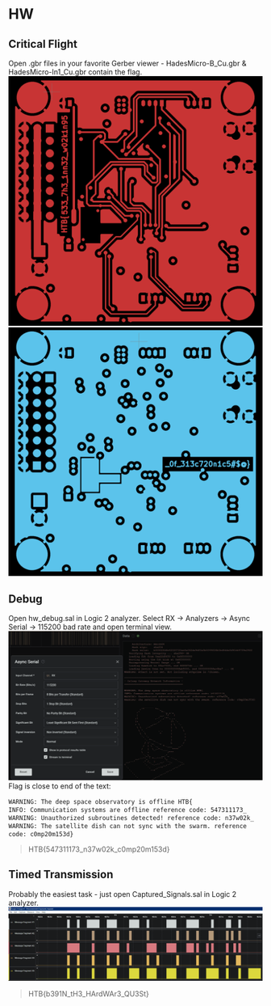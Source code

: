 # HW

## Critical Flight

Open .gbr files in your favorite Gerber viewer - HadesMicro-B_Cu.gbr & HadesMicro-In1_Cu.gbr contain the flag.
![Critical Flight flag part 1](hw_Critical_Flight1.png)
![Critical Flight flag part 1](hw_Critical_Flight2.png)

## Debug

Open hw_debug.sal in Logic 2 analyzer.
Select RX -> Analyzers -> Async Serial -> 115200 bad rate and open terminal view.
![Debug flag](hw_Debug.png)
Flag is close to end of the text:

```text
WARNING: The deep space observatory is offline HTB{
INFO: Communication systems are offline reference code: 547311173_
WARNING: Unauthorized subroutines detected! reference code: n37w02k_
WARNING: The satellite dish can not sync with the swarm. reference code: c0mp20m153d}
```

> HTB{547311173_n37w02k_c0mp20m153d}

## Timed Transmission

Probably the easiest task - just open Captured_Signals.sal in Logic 2 analyzer.
![Timed Transmission flag](hw_Timed_Transmission.png)

> HTB{b391N_tH3_HArdWAr3_QU3St}


